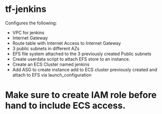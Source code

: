 # tf-jenkins
Configures the following:
* VPC for jenkins
* Internet Gateway
* Route table with Internet Access to Internet Gateway
* 3 public subnets in different AZs
* EFS file system attached to the 3 previously created Public subnets
* Create userdata script to attach EFS store to an instance.
* Create an ECS Cluster named jenkins
* Add ASG to create instance add to ECS cluster previously created and attach to EFS via launch_configuration

# Make sure to create IAM role before hand to include ECS access. 